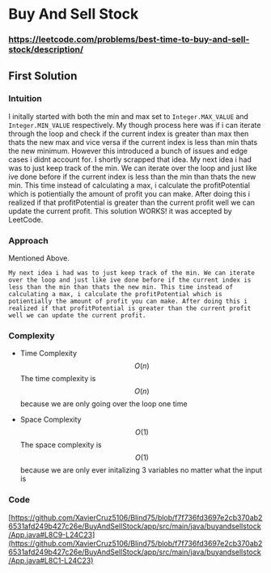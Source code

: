 # Buy And Sell Stock

### https://leetcode.com/problems/best-time-to-buy-and-sell-stock/description/

## First Solution

### Intuition

I initally started with both the min and max set to `Integer.MAX_VALUE` and `Integer.MIN_VALUE` respectively. My though process here was if i can iterate through the loop and check if the current index is greater than max then thats the new max and vice versa if the current index is less than min thats the new minimum. However this introduced a bunch of issues and edge cases i didnt account for. I shortly scrapped that idea. My next idea i had was to just keep track of the min. We can iterate over the loop and just like ive done before if the current index is less than the min than thats the new min. This time instead of calculating a max, i calculate the profitPotential which is potientially the amount of profit you can make. After doing this i realized if that profitPotential is greater than the current profit well we can update the current profit.
This solution WORKS! it was accepted by LeetCode.

### Approach

Mentioned Above.

`My next idea i had was to just keep track of the min. We can iterate over the loop and just like ive done before if the current index is less than the min than thats the new min. This time instead of calculating a max, i calculate the profitPotential which is potientially the amount of profit you can make. After doing this i realized if that profitPotential is greater than the current profit well we can update the current profit.`

### Complexity

- Time Complexity
  $$O(n)$$
  The time complexity is $$O(n)$$ because we are only going over the loop one time

- Space Complexity
  $$O(1)$$
  The space complexity is $$O(1)$$ because we are only ever initalizing 3 variables no matter what the input is

### Code
[https://github.com/XavierCruz5106/Blind75/blob/f7f736fd3697e2cb370ab26531afd249b427c26e/BuyAndSellStock/app/src/main/java/buyandsellstock/App.java#L8C9-L24C23](https://github.com/XavierCruz5106/Blind75/blob/f7f736fd3697e2cb370ab26531afd249b427c26e/BuyAndSellStock/app/src/main/java/buyandsellstock/App.java#L8C1-L24C23)
